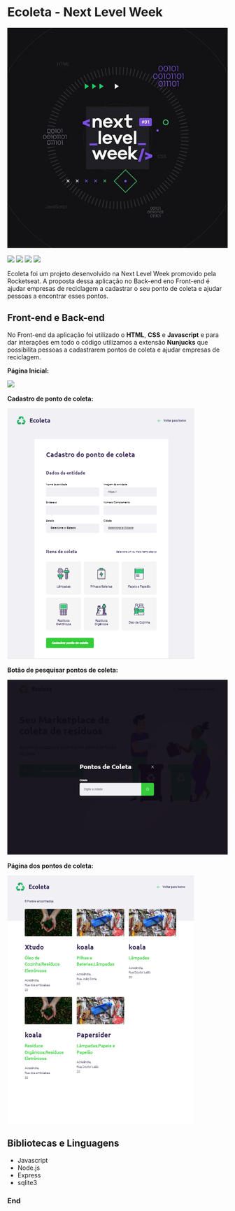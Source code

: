 # Ecoleta - Next Level Week

![](https://github.com/Nathan-Andrade/Ecoleta/blob/master/src/github/Logo.jpg?raw=true)

![](https://img.shields.io/github/languages/count/Nathan-Andrade/Ecoleta) ![](https://img.shields.io/github/languages/top/Nathan-Andrade/Ecoleta) ![](https://img.shields.io/github/last-commit/Nathan-Andrade/Ecoleta) ![](https://img.shields.io/github/repo-size/Nathan-Andrade/Ecoleta)

Ecoleta foi um projeto desenvolvido na Next Level Week promovido pela Rocketseat. A proposta dessa aplicação no Back-end eno Front-end é ajudar empresas de reciclagem a cadastrar o seu ponto de coleta e ajudar pessoas a encontrar esses pontos.

## Front-end e Back-end

No Front-end da aplicação foi utilizado o **HTML**, **CSS** e **Javascript** e para dar interações em todo o código utilizamos a extensão **Nunjucks** que possibilita pessoas a cadastrarem pontos de coleta e ajudar empresas de reciclagem.

**Página Inicial:**

![](https://github.com/Nathan-Andrade/Ecoleta/blob/master/src/github/1%C2%B0Parte%20doProjeto%20da%20Next%20Level%20Week.PNG?raw=true)

**Cadastro de ponto de coleta:**

![](https://github.com/Nathan-Andrade/Ecoleta/blob/master/src/github/page%20cadastro.PNG?raw=true)

**Botão de pesquisar pontos de coleta:**

![](https://github.com/Nathan-Andrade/Ecoleta/blob/master/src/github/search%20cities.PNG?raw=true)

**Página dos pontos de coleta:**

![](https://github.com/Nathan-Andrade/Ecoleta/blob/master/src/github/page%20pontos%20de%20coleta.PNG?raw=true)

## Bibliotecas e Linguagens

- Javascript
- Node.js
- Express
- sqlite3

### End
